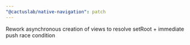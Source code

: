 ```yaml
---
"@cactuslab/native-navigation": patch
---
```


Rework asynchronous creation of views to resolve setRoot + immediate push race condition
